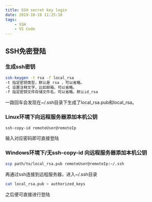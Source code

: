 ```yaml
---
title: SSH secret key login
date: 2019-10-18 11:25:18
tags: 
    - SSH
    - VS Code
---
```

## SSH免密登陆
### 生成ssh密钥
```bash
ssh-keygen -t rsa -f local_rsa
-t 指定密钥类型，默认是 rsa ，可以省略。
-C 设置注释文字，比如邮箱，可以省略。
-f 指定密钥文件存储文件名，可以省略。默认id_rsa
```
一路回车会发现在~/.ssh目录下生成了local_rsa.pub和local_rsa。

### Linux环境下向远程服务器添加本机公钥
```zsh
ssh-copy-id remoteUser@remoteIp
```
输入对应密码即可直接登陆

### Windows环境下/无ssh-copy-id 向远程服务器添加本机公钥
```bash
scp path/to/local_rsa.pub remoteUser@remoteIp:~/.ssh
```
再通过ssh连接到远程服务器，进入~/.ssh目录
```bash
cat local_rsa.pub > authorized_keys
```
之后便可直接进行登陆